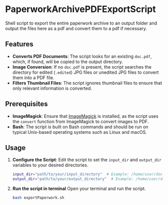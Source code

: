 # PaperworkArchivePDFExportScript
Shell script to export the entire paperwork archive to an output folder and output the files here as a pdf and convert them to a pdf if necessary.

## Features

- **Converts PDF Documents**: The script looks for an existing `doc.pdf`, which, if found, will be copied to the output directory.
- **Image Conversion**: If no `doc.pdf` is present, the script searches the directory for edited (`.edited`) JPG files or unedited JPG files to convert them into a PDF file.
- **Filters Thumbnail Files**: The script ignores thumbnail files to ensure that only relevant information is converted.

## Prerequisites

- **ImageMagick**: Ensure that [ImageMagick](https://imagemagick.org/) is installed, as the script uses the `convert` function from ImageMagick to convert images to PDF.
- **Bash**: The script is built on Bash commands and should be run on typical Unix-based operating systems such as Linux and macOS.

## Usage

1. **Configure the Script**: 
   Edit the script to set the `input_dir` and `output_dir` variables to your desired directories.

   ```bash
   input_dir="path/to/your/input_directory"  # Example: /home/user/documents/paperwork
   output_dir="path/to/your/output_directory"  # Example: /home/user/documents/archive
2. **Run the script in terminal**
   Open your terminal and run the script.

   ```bash
   bash exportPaperwork.sh
